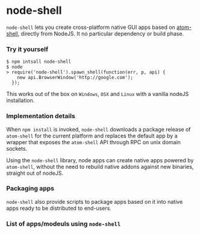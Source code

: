 node-shell
==========

`node-shell` lets you create cross-platform native GUI apps based on [atom-shell](https://github.com/atom/atom-shell),
directly from NodeJS. It no particular dependency or build phase.

### Try it yourself

```
$ npm intsall node-shell
$ node
> require('node-shell').spawn_shell(function(err, p, api) { 
    new api.BrowserWindow('http://google.com'); 
  });
```
This works out of the box on `Windows`, `OSX` and `Linux` with a vanilla nodeJS installation.

### Implementation details

When `npm install` is invoked, `node-shell` downloads a package release of `atom-shell`
for the current platform and replaces the default app by a wrapper that exposes the 
`atom-shell` API through RPC on unix domain sockets.

Using the `node-shell` library, node apps can create native apps powered by `atom-shell`,
without the need to rebuild native addons against new binaries, straight out of nodeJS.

### Packaging apps

`node-shell` also provide scripts to package apps based on it into native apps ready
to be distributed to end-users.

### List of apps/modeuls using `node-shell`
